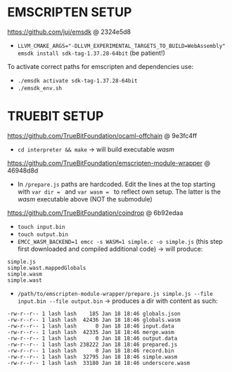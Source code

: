 # EMSCRIPTEN SETUP

https://github.com/juj/emsdk @ 2324e5d8
* `LLVM_CMAKE_ARGS="-DLLVM_EXPERIMENTAL_TARGETS_TO_BUILD=WebAssembly" emsdk install sdk-tag-1.37.28-64bit` (be patient!)

To activate correct paths for emscripten and dependencies use:

* `./emsdk activate sdk-tag-1.37.28-64bit`
* `./emsdk_env.sh`

# TRUEBIT SETUP

https://github.com/TrueBitFoundation/ocaml-offchain @ 9e3fc4ff
* `cd interpreter && make` -> will build executable *wasm*

https://github.com/TrueBitFoundation/emscripten-module-wrapper @ 46948d8d

* In `/prepare.js` paths are hardcoded. Edit the lines at the top starting with `var dir = ` and `var wasm = ` to reflect own setup. The latter is the *wasm* executable above (NOT the submodule)

https://github.com/TrueBitFoundation/coindrop @ 6b92edaa

* `touch input.bin`
* `touch output.bin`
* `EMCC_WASM_BACKEND=1 emcc -s WASM=1 simple.c -o simple.js` (this step first downloaded and compiled additional code)
-> will produce:
```
simple.js
simple.wast.mappedGlobals
simple.wasm
simple.wast
```
* `/path/to/emscripten-module-wrapper/prepare.js simple.js --file input.bin --file output.bin`
-> produces a dir with content as such:
```
-rw-r--r-- 1 lash lash    185 Jan 18 18:46 globals.json
-rw-r--r-- 1 lash lash  42436 Jan 18 18:46 globals.wasm
-rw-r--r-- 1 lash lash      0 Jan 18 18:46 input.data
-rw-r--r-- 1 lash lash  42335 Jan 18 18:46 merge.wasm
-rw-r--r-- 1 lash lash      0 Jan 18 18:46 output.data
-rw-r--r-- 1 lash lash 238222 Jan 18 18:46 prepared.js
-rw-r--r-- 1 lash lash      0 Jan 18 18:46 record.bin
-rw-r--r-- 1 lash lash  32795 Jan 18 18:46 simple.wasm
-rw-r--r-- 1 lash lash  33180 Jan 18 18:46 underscore.wasm
```
